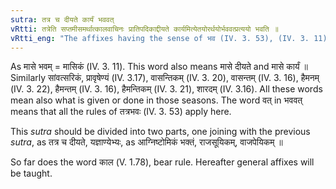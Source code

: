 ```yaml
---
sutra: तत्र च दीयते कार्यं भववत्
vRtti: तत्रेति सप्तमीसमर्थात्कालवाचिनः प्रातिपदिकाद्दीयते कार्यमित्येतयोरर्थयोर्भववत्प्रत्ययो भवति ॥
vRtti_eng: "The affixes having the sense of भव (IV. 3. 53), (IV. 3. 11) come after a time-denoting word, in the sense of "what is given in that, and what is done in that"."
---
```

As मासे भवम् = मासिकं (IV. 3. 11). This word also means मासे दीयते and मासे कार्यं ॥ Similarly सांवत्सरिकं, प्रावृषेण्यं (IV. 3.17), वासन्तिकम् (IV. 3. 20), वासन्तम् (IV. 3. 16), हैमनम् (IV. 3. 22), हैमन्तम् (IV. 3. 16), हैमन्तिकम् (IV. 3. 21), शारदम् (IV. 3.16). All these words mean also what is given or done in those seasons. The word वत् in भववत् means that all the rules of तत्रभवः (IV. 3. 53) apply here.

This _sutra_ should be divided into two parts, one joining with the previous _sutra_, as तत्र च दीयते, यज्ञाण्येभ्यः, as आग्निष्टोमिकं भक्तं, राजसूयिकम्, वाजपेयिकम् ॥

So far does the word काल (V. 1.78), bear rule. Hereafter general affixes will be taught.
